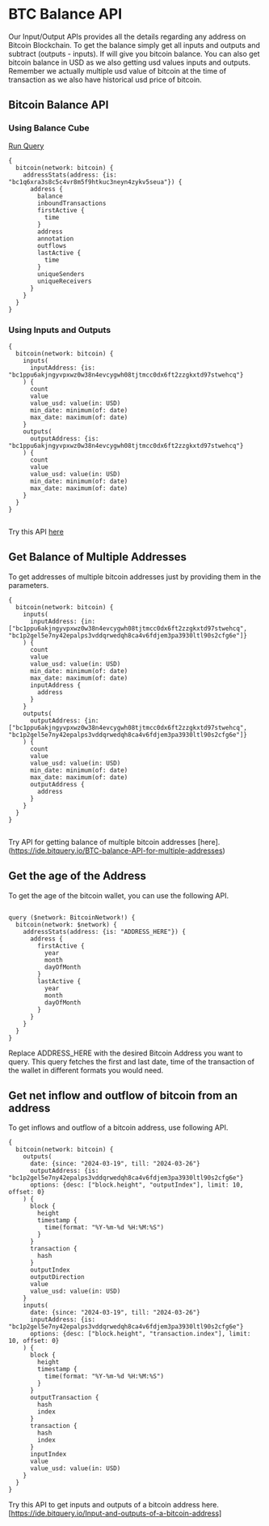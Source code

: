# BTC Balance API

Our Input/Output APIs provides all the details regarding any address on Bitcoin Blockchain. To get the balance simply get all inputs and outputs and subtract (outputs - inputs). If will give you bitcoin balance. You can also get bitcoin balance in USD as we also getting usd values inputs and outputs. Remember we actually multiple usd value of bitcoin at the time of transaction as we also have historical usd price of bitcoin.

## Bitcoin Balance API

### Using Balance Cube

[Run Query](https://ide.bitquery.io/Bitcoin-balance_5)

```
{
  bitcoin(network: bitcoin) {
    addressStats(address: {is: "bc1q6xra3s8c5c4vr8m5f9htkuc3neyn4zykv5seua"}) {
      address {
        balance
        inboundTransactions
        firstActive {
          time
        }
        address
        annotation
        outflows
        lastActive {
          time
        }
        uniqueSenders
        uniqueReceivers
      }
    }
  }
}

```

### Using Inputs and Outputs

```
{
  bitcoin(network: bitcoin) {
    inputs(
      inputAddress: {is: "bc1ppu6akjngyvpxwz0w38n4evcygwh08tjtmcc0dx6ft2zzgkxtd97stwehcq"}
    ) {
      count
      value
      value_usd: value(in: USD)
      min_date: minimum(of: date)
      max_date: maximum(of: date)
    }
    outputs(
      outputAddress: {is: "bc1ppu6akjngyvpxwz0w38n4evcygwh08tjtmcc0dx6ft2zzgkxtd97stwehcq"}
    ) {
      count
      value
      value_usd: value(in: USD)
      min_date: minimum(of: date)
      max_date: maximum(of: date)
    }
  }
}


```

Try this API [here](https://ide.bitquery.io/Bitcoin-balance-using-input-outputs)

## Get Balance of Multiple Addresses

To get addresses of multiple bitcoin addresses just by providing them in the parameters.

```
{
  bitcoin(network: bitcoin) {
    inputs(
      inputAddress: {in: ["bc1ppu6akjngyvpxwz0w38n4evcygwh08tjtmcc0dx6ft2zzgkxtd97stwehcq", "bc1p2gel5e7ny42epalps3vddqrwedqh8ca4v6fdjem3pa3930ltl90s2cfg6e"]}
    ) {
      count
      value
      value_usd: value(in: USD)
      min_date: minimum(of: date)
      max_date: maximum(of: date)
      inputAddress {
        address
      }
    }
    outputs(
      outputAddress: {in: ["bc1ppu6akjngyvpxwz0w38n4evcygwh08tjtmcc0dx6ft2zzgkxtd97stwehcq", "bc1p2gel5e7ny42epalps3vddqrwedqh8ca4v6fdjem3pa3930ltl90s2cfg6e"]}
    ) {
      count
      value
      value_usd: value(in: USD)
      min_date: minimum(of: date)
      max_date: maximum(of: date)
      outputAddress {
        address
      }
    }
  }
}


```

Try API for getting balance of multiple bitcoin addresses [here].(https://ide.bitquery.io/BTC-balance-API-for-multiple-addresses)

## Get the age of the Address

To get the age of the bitcoin wallet, you can use the following API.

```

query ($network: BitcoinNetwork!) {
  bitcoin(network: $network) {
    addressStats(address: {is: "ADDRESS_HERE"}) {
      address {
        firstActive {
          year
          month
          dayOfMonth
        }
        lastActive {
          year
          month
          dayOfMonth
        }
      }
    }
  }
}

```

Replace ADDRESS_HERE with the desired Bitcoin Address you want to query. This query fetches the first and last date, time of the transaction of the wallet in different formats you would need.

## Get net inflow and outflow of bitcoin from an address

To get inflows and outflow of a bitcoin address, use following API.

```
{
  bitcoin(network: bitcoin) {
    outputs(
      date: {since: "2024-03-19", till: "2024-03-26"}
      outputAddress: {is: "bc1p2gel5e7ny42epalps3vddqrwedqh8ca4v6fdjem3pa3930ltl90s2cfg6e"}
      options: {desc: ["block.height", "outputIndex"], limit: 10, offset: 0}
    ) {
      block {
        height
        timestamp {
          time(format: "%Y-%m-%d %H:%M:%S")
        }
      }
      transaction {
        hash
      }
      outputIndex
      outputDirection
      value
      value_usd: value(in: USD)
    }
    inputs(
      date: {since: "2024-03-19", till: "2024-03-26"}
      inputAddress: {is: "bc1p2gel5e7ny42epalps3vddqrwedqh8ca4v6fdjem3pa3930ltl90s2cfg6e"}
      options: {desc: ["block.height", "transaction.index"], limit: 10, offset: 0}
    ) {
      block {
        height
        timestamp {
          time(format: "%Y-%m-%d %H:%M:%S")
        }
      }
      outputTransaction {
        hash
        index
      }
      transaction {
        hash
        index
      }
      inputIndex
      value
      value_usd: value(in: USD)
    }
  }
}

```

Try this API to get inputs and outputs of a bitcoin address here.[https://ide.bitquery.io/Input-and-outputs-of-a-bitcoin-address]
